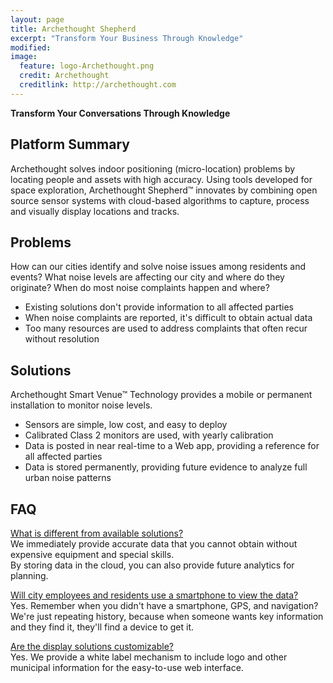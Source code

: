 ```yaml
---
layout: page
title: Archethought Shepherd
excerpt: "Transform Your Business Through Knowledge"
modified: 
image:
  feature: logo-Archethought.png
  credit: Archethought
  creditlink: http://archethought.com
---
```


__Transform Your Conversations Through Knowledge__


## Platform Summary
Archethought solves indoor positioning (micro-location) problems by locating people and assets with high accuracy. 
Using tools developed for space exploration, Archethought Shepherd™ innovates by combining open source
sensor systems with cloud-based algorithms to capture, process and visually display locations and tracks.

## Problems
How can our cities identify and solve noise issues among residents and events?
What noise levels are affecting our city and where do they originate?
When do most noise complaints happen and where?
* Existing solutions don't provide information to all affected parties
* When noise complaints are reported, it's difficult to obtain actual data
* Too many resources are used to address complaints that often recur without resolution

## Solutions
Archethought Smart Venue™ Technology provides a mobile or permanent installation to monitor noise levels.
* Sensors are simple, low cost, and easy to deploy
* Calibrated Class 2 monitors are used, with yearly calibration
* Data is posted in near real-time to a Web app, providing a reference for all affected parties
* Data is stored permanently, providing future evidence to analyze full urban noise patterns

## FAQ
<u>What is different from available solutions?</u>  
We immediately provide accurate data that you cannot obtain without expensive equipment and special skills.  
By storing data in the cloud, you can also provide future analytics for planning.

<u>Will city employees and residents use a smartphone to view the data?</u>  
Yes. Remember when you didn't have a smartphone, GPS, and navigation? We're just repeating history, because when someone wants key information and they find it, they'll find a device to get it.

<u>Are the display solutions customizable?</u>  
Yes. We provide a white label mechanism to include logo and other municipal information for the easy-to-use web interface.


